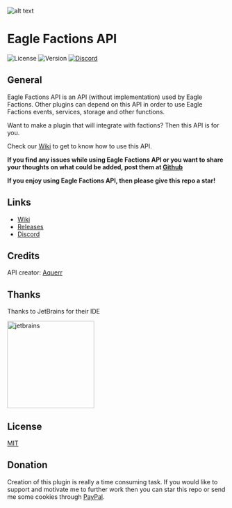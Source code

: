 ![alt text](https://i.imgur.com/YNvnziY.png)

# Eagle Factions API

![License](https://img.shields.io/github/license/aquerr/eaglefactionsapi.svg?label=License)
![Version](https://img.shields.io/github/release/aquerr/eaglefactionsapi.svg?label=Version)
[![Discord](https://img.shields.io/discord/447076657698963466.svg?color=blue&label=Discord&logo=Discord&logoColor=white)](https://discord.gg/Zg3rWta)

## General
Eagle Factions API is an API (without implementation) used by Eagle Factions.
Other plugins can depend on this API in order to use Eagle Factions events, services, storage and other functions.

Want to make a plugin that will integrate with factions? Then this API is for you.

Check our [Wiki](https://github.com/Aquerr/EagleFactionsAPI/wiki) to get to know how to use this API.

**If you find any issues while using **Eagle Factions API** or you want to share your thoughts on what could be added, post them at [Github](https://github.com/Aquerr/EagleFactionsAPI/issues)**

**If you enjoy using Eagle Factions API, then please give this repo a star!**

## Links

* [Wiki](https://github.com/Aquerr/EagleFactionsAPI/wiki)
* [Releases](https://github.com/Aquerr/EagleFactionsAPI/releases)
* [Discord](https://discord.gg/Zg3rWta)

## Credits

API creator: [Aquerr](https://github.com/Aquerr)

## Thanks

Thanks to JetBrains for their IDE

<img width="200" alt="jetbrains" src="https://resources.jetbrains.com/storage/products/company/brand/logos/jb_beam.png">


## License

[MIT](https://github.com/Aquerr/EagleFactionsAPI/blob/master/LICENSE)

## Donation

Creation of this plugin is really a time consuming task. If you would like to support and motivate me to further work then you can star this repo or send me some cookies through [PayPal](https://paypal.me/aquerrnerdi).